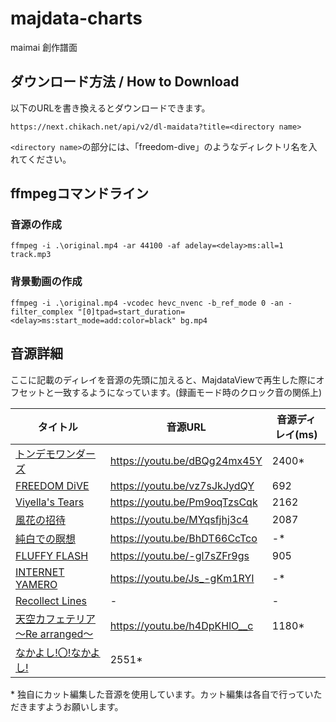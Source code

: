 # majdata-charts

maimai 創作譜面

## ダウンロード方法 / How to Download

以下のURLを書き換えるとダウンロードできます。

```
https://next.chikach.net/api/v2/dl-maidata?title=<directory name>
```

`<directory name>`の部分には、「freedom-dive」のようなディレクトリ名を入れてください。

## ffmpegコマンドライン

### 音源の作成

```
ffmpeg -i .\original.mp4 -ar 44100 -af adelay=<delay>ms:all=1 track.mp3
```

### 背景動画の作成

```
ffmpeg -i .\original.mp4 -vcodec hevc_nvenc -b_ref_mode 0 -an -filter_complex "[0]tpad=start_duration=<delay>ms:start_mode=add:color=black" bg.mp4
```

## 音源詳細

ここに記載のディレイを音源の先頭に加えると、MajdataViewで再生した際にオフセットと一致するようになっています。(録画モード時のクロック音の関係上)

| タイトル | 音源URL | 音源ディレイ(ms) |
| --- | --- | --- |
| [トンデモワンダーズ](tondemo-wonders/maidata.txt) | https://youtu.be/dBQg24mx45Y | 2400* |
| [FREEDOM DiVE](freedom-dive/maidata.txt) | https://youtu.be/vz7sJkJydQY | 692 |
| [Viyella's Tears](viyellas-tears/maidata.txt) | https://youtu.be/Pm9oqTzsCqk | 2162 |
| [風花の招待](invitation-of-windblume/maidata.txt) | https://youtu.be/MYqsfjhj3c4 | 2087 |
| [純白での瞑想](contemplation-in-snow/maidata.txt) | https://youtu.be/BhDT66CcTco | -* |
| [FLUFFY FLASH](fluffy-flash/maidata.txt) | https://youtu.be/-gl7sZFr9gs | 905 |
| [INTERNET YAMERO](internet-yamero/maidata.txt) | https://youtu.be/Js_-gKm1RYI | -* |
| [Recollect Lines](recollect-lines/maidata.txt) | - | - |
| [天空カフェテリア ～Re arranged～](tenkucafeteria-re-arranged/maidata.txt) | https://youtu.be/h4DpKHlO__c | 1180* |
| [なかよし!〇!なかよし!](./nakayoshi-maru-nakayoshi/maidata.txt) | 2551* |

\* 独自にカット編集した音源を使用しています。カット編集は各自で行っていただきますようお願いします。
